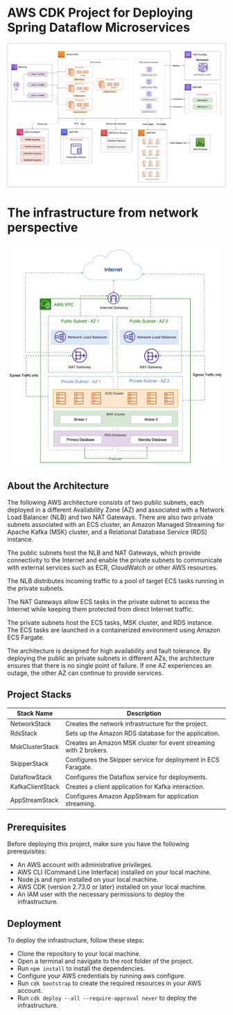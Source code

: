 # AWS CDK Project for Deploying Spring Dataflow Microservices

![Alt text](images/arch1.jpg?raw=true "infra architecture")

# The infrastructure from network perspective


![Alt text](images/arch2.jpg?raw=true "infra architecture")

## About the Architecture

The following AWS architecture consists of two public subnets, each deployed in a different Availability Zone (AZ) and associated with a Network Load Balancer (NLB) and two NAT Gateways. There are also two private subnets associated with an ECS cluster, an Amazon Managed Streaming for Apache Kafka (MSK) cluster, and a Relational Database Service (RDS) instance.

The public subnets host the NLB and NAT Gateways, which provide connectivity to the Internet and enable the private subnets to communicate with external services such as ECR, CloudWatch or other AWS resources. 

The NLB distributes incoming traffic to a pool of target ECS tasks running in the private subnets. 

The NAT Gateways allow ECS tasks in the private subnet to access the Internet while keeping them protected from direct Internet traffic.

The private subnets host the ECS tasks, MSK cluster, and RDS instance. The ECS tasks are launched in a containerized environment using Amazon ECS Fargate.

The architecture is designed for high availability and fault tolerance. By deploying the public an private subnets in different AZs, the architecture ensures that there is no single point of failure. If one AZ experiences an outage, the other AZ can continue to provide services.

## Project Stacks

| Stack Name           | Description                                          |
|----------------------|------------------------------------------------------|
| NetworkStack         | Creates the network infrastructure for the project.  |
| RdsStack             | Sets up the Amazon RDS database for the application. |
| MskClusterStack      | Creates an Amazon MSK cluster for event streaming with 2 brokers.   |
| SkipperStack         | Configures the Skipper service for deployment in ECS Faragate.  |
| DataflowStack        | Configures the Dataflow service for deployments.  |
| KafkaClientStack     | Creates a client application for Kafka interaction.  |
| AppStreamStack       | Configures Amazon AppStream for application streaming. |


## Prerequisites

Before deploying this project, make sure you have the following prerequisites:

  * An AWS account with administrative privileges.
  * AWS CLI (Command Line Interface) installed on your local machine.
  * Node.js and npm installed on your local machine.
  * AWS CDK (version 2.73.0 or later) installed on your local machine.
  * An IAM user with the necessary permissions to deploy the infrastructure.

## Deployment

To deploy the infrastructure, follow these steps:

   * Clone the repository to your local machine.
   * Open a terminal and navigate to the root folder of the project.
   * Run `npm install` to install the dependencies.
   * Configure your AWS credentials by running aws configure.
   * Run `cdk bootstrap` to create the required resources in your AWS account.
   * Run `cdk deploy --all --require-approval never` to deploy the infrastructure.

